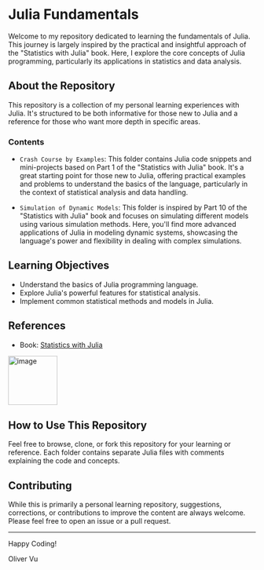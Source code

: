 # Julia Fundamentals

Welcome to my repository dedicated to learning the fundamentals of Julia. This journey is largely inspired by the practical and insightful approach of the "Statistics with Julia" book. Here, I explore the core concepts of Julia programming, particularly its applications in statistics and data analysis.

## About the Repository

This repository is a collection of my personal learning experiences with Julia. It's structured to be both informative for those new to Julia and a reference for those who want more depth in specific areas.

### Contents

- `Crash Course by Examples`: This folder contains Julia code snippets and mini-projects based on Part 1 of the "Statistics with Julia" book. It's a great starting point for those new to Julia, offering practical examples and problems to understand the basics of the language, particularly in the context of statistical analysis and data handling.

- `Simulation of Dynamic Models`: This folder is inspired by Part 10 of the "Statistics with Julia" book and focuses on simulating different models using various simulation methods. Here, you'll find more advanced applications of Julia in modeling dynamic systems, showcasing the language's power and flexibility in dealing with complex simulations.

## Learning Objectives

- Understand the basics of Julia programming language.
- Explore Julia's powerful features for statistical analysis.
- Implement common statistical methods and models in Julia.

## References 

- Book: [Statistics with Julia](https://statisticswithjulia.org/)
<img width="100" alt="image" src="https://github.com/olivervu25/Julia-fundamentals/assets/56999718/e2e1e976-e221-4fb8-8907-f482f71b1bd1">


## How to Use This Repository

Feel free to browse, clone, or fork this repository for your learning or reference. Each folder contains separate Julia files with comments explaining the code and concepts.

## Contributing

While this is primarily a personal learning repository, suggestions, corrections, or contributions to improve the content are always welcome. Please feel free to open an issue or a pull request.

---

Happy Coding!

Oliver Vu 
